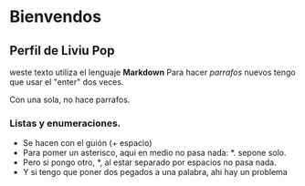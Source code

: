  # Bienvendos
 ## Perfil de Liviu Pop 

 weste texto utiliza el lenguaje **Markdown**
 Para hacer *parrafos* nuevos tengo que usar el "enter" dos veces.

 Con una sola, no hace parrafos.

 ### Listas y enumeraciones.

 - Se hacen con el guión (+ espacio)
 - Para pomer un asterisco, aqui en medio no pasa nada: *. sepone solo.
 - Pero si pongo otro, *, al estar separado por espacios no pasa nada.
 - Y si tengo que poner dos pegados a una palabra, ahi hay un problema
